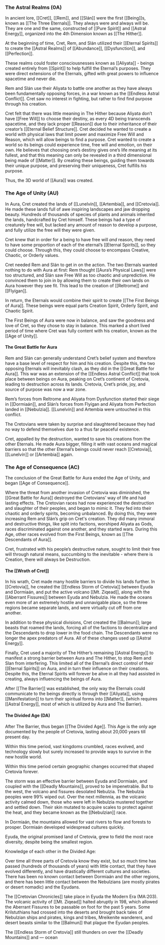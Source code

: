 ### The Astral Realms (0A)

In ancient lore, [[Cret]], [[Rem]], and [[Slán]] were the first [[Being]]s, known as [[The Three Eternals]]. They always were and always will be. They are one and the same, constructed of [[Pure Spirit]] and [[Astral Energy]], organized into the 4th Dimension known as [[The Hither]]. 

At the beginning of time, Cret, Rem, and Slán utilized their [[Eternal Spirits]] to create the [[Astral Realms]] of [[Abundance]], [[Dysfunction]], and [[Perfection]]. 

These realms could foster consciousnesses known as [[Aliyata]] - beings created entirely from [[Spirit]] to help fulfill the Eternal’s purposes. They were direct extensions of the Eternals, gifted with great powers to influence spacetime and never die. 

Rem and Slán use their Aliyata to battle one another as they have always been fundamentally opposing forces, in a war known as the [[Endless Astral Conflict]]. Cret saw no interest in fighting, but rather to find find purpose through his creation. 

Cret felt that there was little meaning in The Hither because Aliyata don’t have [[Free Will]]  to choose their destiny, as every 4D being transcends spacetime, and they lack proper [[Reason]] due to their inheritance of their creator’s [[Eternal Belief Structure]]. Cret decided he wanted to create a world with physical laws that limit power and maximize Free Will and Reason, which will allow beings to find a purpose. Cret wanted to create a world so its beings could experience time, free will and emotion, on their own. He believes that choosing one’s destiny gives one’s life meaning at its fullest, and that this meaning can only be revealed in a third dimensional being made of [[Matter]]. By creating these beings, guiding them towards their unique purpose, and preserving their uniqueness, Cret fulfills *his* purpose. 

Thus, the 3D world of [[Aura]] was created.

### The Age of Unity (AU)

In Aura, Cret created the lands of [[Lunelvín]], [[Artembia]], and [[Cretovia]]. He made these lands full of awe inspiring landscapes and jaw dropping beauty.  Hundreds of thousands of species of plants and animals inherited the lands, handcrafted by Cret himself. These beings had a type of creaturely free will, but lacked any amount of reason to develop a purpose, and fully utilize the free will they were given. 

Cret knew that in order for a being to have free will *and* reason, they need to have some proportion of each of the eternal’s [[Eternal Spirits]], so they could choose. Through this, they could choose to encompass Creative, Chaotic, or Orderly values.

Cret needed Rem and Slán to get in on the action. The two Eternals wanted nothing to do with Aura at first: Rem thought [[Aura’s Physical Laws]] were too structured, and Slán saw Free Will as too chaotic and unpredictive. He convinced them to join in by allowing them to create their own lands on Aura however they see fit. This lead to the creation of [[Reltrome]] and [[Flyígan]]. 

In return, the Eternals would combine their spirit to create [[The First Beings of Aura]]. These beings were equal parts Creation Spirit, Orderly Spirit, and Chaotic Spirit.

The First Beings of Aura were now in balance, and saw the goodness and love of Cret, so they chose to stay in balance. This marked a short lived period of time where Cret was fully content with his creation, known as the [[Age of Unity]]. 

#### The Great Battle for Aura

Rem and Slán can generally understand Cret’s belief system and therefore have a base level of respect for him and his creation. Despite this, the two opposing Eternals will inevitably clash, as they did in the [[Great Battle for Aura]]. This war was an extension of the [[Endless Astral Conflict]] that took place between beings on Aura, peaking on Cret’s continent of Cretovia, leading to destruction across its lands. Cretovia, Cret’s pride, joy, and source of purpose was now a war zone. 

Rem’s forces from Reltrome and Aliyata from Dysfunction started their siege in [[Dormiaán]], and Slán’s forces from Flyígan and Aliyata from Perfection landed in [[Nebulzia]]. [[Lunelvín]] and Artembia were untouched in this conflict. 

The Cretovians were taken by surprise and slaughtered because they had no way to defend themselves due to a thus far peaceful existence. 

Cret, appalled by the destruction, wanted to save his creations from the other Eternals. He made Aura bigger, filling it with vast oceans and magical barriers so that the other Eternal’s beings could never reach [[Cretovia]], [[Lunelvín]] or [[Artembia]] again. 

### The Age of Consequence (AC)

The conclusion of the Great Battle for Aura ended the Age of Unity, and began [[Age of Consequence]].

Where the threat from another invasion of Cretovia was diminished, the [[Great Battle for Aura]] destroyed the Cretovians’ way of life and had lasting effects. The Cretovian races had now experienced the destruction and slaughter of their peoples, and began to mimic it. They fed into their chaotic and orderly spirits, becoming unbalanced. By doing this, they were increasing Rem and Slán’s grip on Cret's creation. They did many immoral and destructive things, like split into factions, worshiped Aliyata as Gods, races discriminated against one another, and they started wars. During this Age, other races evolved from the First Beings, known as [[The Descendants of Aura]].

Cret, frustrated with his people’s destructive nature, sought to limit their free will through natural means, succumbing to the inevitable - where there is Creation, there will always be Destruction. 

#### The [[Wrath of Cret]]

In his wrath, Cret made many hostile barriers to divide his lands further. In [[Cretovia]], he created the [[Endless Storm of Cretovia]] between Eyuda and Dormiaán, and put the active volcano [[Mt. Ziqead]], along with the [[Aberrant Fissures]] between Eyuda and Nebulzia. He made the oceans even more of an extremely hostile and unnavigable place, so the three regions became separate lands, and were virtually cut off from one another. 

In addition to these physical divisions, Cret created the [[Balmun]]; large beasts that roamed the lands, forcing all of the factions to decentralize and the Descendants to drop lower in the food chain. The Descendants were no longer the apex predators of Aura. All of these changes used up [[Astral Energy]]. 

Finally, Cret used a majority of The Hither’s remaining [[Astral Energy]] to manifest a strong barrier between Aura and The Hither, to stop Rem and Slan from interfering. This limited all of the Eternal’s direct control of their [[Eternal Spirits]] on Aura, and in turn their influence on their creations. Despite this, the Eternal Spirits will forever be alive in all they had assisted in creating, always influencing the beings of Aura. 

After [[The Barrier]] was established, the only way the Eternals could communicate to the beings directly is through their [[Aliyata]], using [[Manifestation]] to turn their spiritual forms into [[Matter]], (which requires [[Astral Energy]], most of which is utilized by Aura and The Barrier). 

#### The Divided Age (DA)

After The Barrier, thus began [[The Divided Age]]. This Age is the only age documented by the people of Cretovia, lasting about 20,000 years till present day.

Within this time period, vast kingdoms crumbled, races evolved, and technology slowly but surely increased to provide ways to survive in the new hostile world. 

Within this time period certain geographic changes occurred that shaped Cretovia forever. 

The storm was an effective barrier between Eyuda and Dormiaán, and coupled with the [[Deadly Mountains]], proved to be impenetrable. But to the west, the volcano and fissures desolated Nebulzia. The Nebulzia peoples were 99% wiped out. Over the next millennia, as the volcanic activity calmed down, those who were left in Nebulzia mustered together and settled down. Their skin mutated to acquire scales to protect against the heat, and they became known as the [[Nebulzian]] race. 

In Dormiaán, the mountains allowed for vast rivers to flow and forests to prosper. Dormiaán developed widespread cultures quickly. 

Eyuda, the original promised land of Cretovia, grew to field the most race diversity, despite being the smallest region.

Knowledge of each other in the Divided Age:

Over time all three parts of Cretovia know they exist, but so much time has passed (hundreds of thousands of years) with little contact, that they have evolved differently, and have drastically different cultures and societies. There has been no known contact between Dormiaán and the other regions, and there has been little contact between the Nebulzians (are mostly pirates or desert nomadic) and the Eyudans. 

The [[Cretovian Chronicles]] take place in Eyuda  the Modern Era (MA:203). The volcanic activity of [[Mt. Ziqead]] halted abruptly in 198, which allowed the Aberrant Fissures to be passable on foot for the past 5 years. Some Krilstuthians had crossed into the deserts and brought back tales of Nebulzian ships and pirates, kings and tribes, Mreikenite wanderers, and desert beasts similar to the [[Balmun]] that plague the Eyudan peoples. 

The [[Endless Storm of Cretovia]] still thunders on over the [[Deadly Mountains]] and — ocean